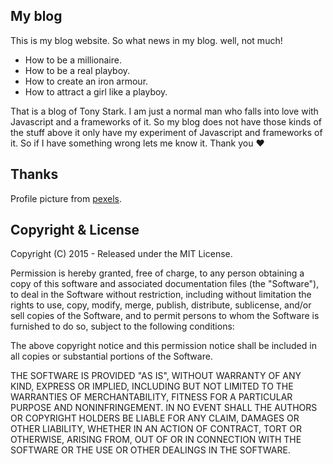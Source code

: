 ## My blog
This is my blog website. So what news in my blog. well, not much! 
- How to be a millionaire.
- How to be a real playboy.
- How to create an iron armour.
- How to attract a girl like a playboy. 

That is a blog of Tony Stark. I am just a normal man who falls into love with Javascript and a frameworks of it. So my blog does not have those kinds of the stuff above it only have my experiment of Javascript and frameworks of it. So if I have something wrong lets me know it. Thank you ❤

## Thanks 

Profile picture from [pexels](https://www.pexels.com/photo/portrait-black-african-ethnicity-person-9494/).


## Copyright & License

Copyright (C) 2015 - Released under the MIT License.

Permission is hereby granted, free of charge, to any person obtaining a copy of this software and associated documentation files (the "Software"), to deal in the Software without restriction, including without limitation the rights to use, copy, modify, merge, publish, distribute, sublicense, and/or sell copies of the Software, and to permit persons to whom the Software is furnished to do so, subject to the following conditions:

The above copyright notice and this permission notice shall be included in all copies or substantial portions of the Software.

THE SOFTWARE IS PROVIDED "AS IS", WITHOUT WARRANTY OF ANY KIND, EXPRESS OR IMPLIED, INCLUDING BUT NOT LIMITED TO THE WARRANTIES OF MERCHANTABILITY, FITNESS FOR A PARTICULAR PURPOSE AND
NONINFRINGEMENT. IN NO EVENT SHALL THE AUTHORS OR COPYRIGHT HOLDERS BE LIABLE FOR ANY CLAIM, DAMAGES OR OTHER LIABILITY, WHETHER IN AN ACTION OF CONTRACT, TORT OR OTHERWISE, ARISING FROM, OUT OF OR IN CONNECTION WITH THE SOFTWARE OR THE USE OR OTHER DEALINGS IN THE SOFTWARE.
